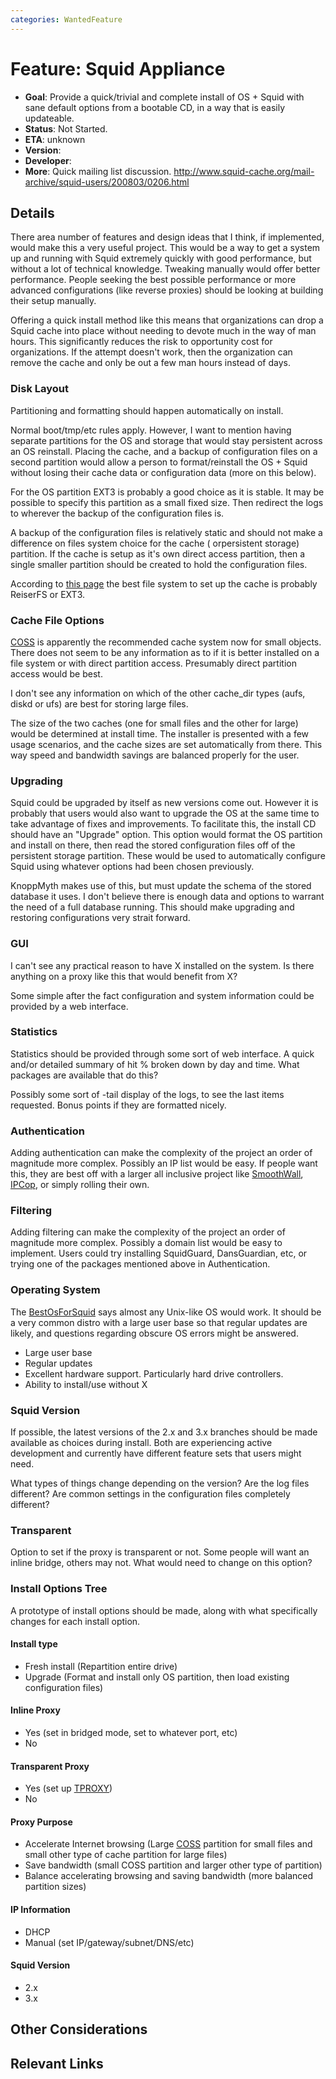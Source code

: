 ```yaml
---
categories: WantedFeature
---
```

# Feature: Squid Appliance

- **Goal**: Provide a quick/trivial and complete install of OS + Squid
  with sane default options from a bootable CD, in a way that is
  easily updateable.
- **Status**: Not Started.
- **ETA**: unknown
- **Version**:
- **Developer**:
- **More**: Quick mailing list discussion.
  <http://www.squid-cache.org/mail-archive/squid-users/200803/0206.html>

## Details

There area number of features and design ideas that I think, if
implemented, would make this a very useful project. This would be a way
to get a system up and running with Squid extremely quickly with good
performance, but without a lot of technical knowledge. Tweaking manually
would offer better performance. People seeking the best possible
performance or more advanced configurations (like reverse proxies)
should be looking at building their setup manually.

Offering a quick install method like this means that organizations can
drop a Squid cache into place without needing to devote much in the way
of man hours. This significantly reduces the risk to opportunity cost
for organizations. If the attempt doesn't work, then the organization
can remove the cache and only be out a few man hours instead of days.


### Disk Layout

Partitioning and formatting should happen automatically on install.

Normal boot/tmp/etc rules apply. However, I want to mention having
separate partitions for the OS and storage that would stay persistent
across an OS reinstall. Placing the cache, and a backup of configuration
files on a second partition would allow a person to format/reinstall the
OS + Squid without losing their cache data or configuration data (more
on this below).

For the OS partition EXT3 is probably a good choice as it is stable. It
may be possible to specify this partition as a small fixed size. Then
redirect the logs to wherever the backup of the configuration files is.

A backup of the configuration files is relatively static and should not
make a difference on files system choice for the cache ( orpersistent
storage) partition. If the cache is setup as it's own direct access
partition, then a single smaller partition should be created to hold the
configuration files.

According to [this page](http://wiki.squid-cache.org/BestOsForSquid) the
best file system to set up the cache is probably ReiserFS or EXT3.

### Cache File Options

[COSS](http://wiki.squid-cache.org/Features/CyclicObjectStorageSystem)
is apparently the recommended cache system now for small objects. There
does not seem to be any information as to if it is better installed on a
file system or with direct partition access. Presumably direct partition
access would be best.

I don't see any information on which of the other cache_dir types
(aufs, diskd or ufs) are best for storing large files.

The size of the two caches (one for small files and the other for large)
would be determined at install time. The installer is presented with a
few usage scenarios, and the cache sizes are set automatically from
there. This way speed and bandwidth savings are balanced properly for
the user.

### Upgrading

Squid could be upgraded by itself as new versions come out. However it
is probably that users would also want to upgrade the OS at the same
time to take advantage of fixes and improvements. To facilitate this,
the install CD should have an "Upgrade" option. This option would format
the OS partition and install on there, then read the stored
configuration files off of the persistent storage partition. These would
be used to automatically configure Squid using whatever options had been
chosen previously.

KnoppMyth makes use of this, but must update the schema of the stored
database it uses. I don't believe there is enough data and options to
warrant the need of a full database running. This should make upgrading
and restoring configurations very strait forward.

### GUI

I can't see any practical reason to have X installed on the system. Is
there anything on a proxy like this that would benefit from X?

Some simple after the fact configuration and system information could be
provided by a web interface.

### Statistics

Statistics should be provided through some sort of web interface. A
quick and/or detailed summary of hit % broken down by day and time. What
packages are available that do this?

Possibly some sort of -tail display of the logs, to see the last items
requested. Bonus points if they are formatted nicely.

### Authentication

Adding authentication can make the complexity of the project an order of
magnitude more complex. Possibly an IP list would be easy. If people
want this, they are best off with a larger all inclusive project like
[SmoothWall](http://www.smoothwall.org/), [IPCop](http://ipcop.org/), or
simply rolling their own.

### Filtering

Adding filtering can make the complexity of the project an order of
magnitude more complex. Possibly a domain list would be easy to
implement. Users could try installing SquidGuard, DansGuardian, etc, or
trying one of the packages mentioned above in Authentication.

### Operating System

The [BestOsForSquid](/BestOsForSquid)
says almost any Unix-like OS would work. It should be a very common
distro with a large user base so that regular updates are likely, and
questions regarding obscure OS errors might be answered.

- Large user base
- Regular updates
- Excellent hardware support. Particularly hard drive controllers.
- Ability to install/use without X

### Squid Version

If possible, the latest versions of the 2.x and 3.x branches should be
made available as choices during install. Both are experiencing active
development and currently have different feature sets that users might
need.

What types of things change depending on the version? Are the log files
different? Are common settings in the configuration files completely
different?

### Transparent

Option to set if the proxy is transparent or not. Some people will want
an inline bridge, others may not. What would need to change on this
option?

### Install Options Tree

A prototype of install options should be made, along with what
specifically changes for each install option.

#### Install type

- Fresh install (Repartition entire drive)
- Upgrade (Format and install only OS partition, then load existing
  configuration files)

#### Inline Proxy

- Yes (set in bridged mode, set to whatever port, etc)
- No

#### Transparent Proxy

- Yes (set up [TPROXY](http://wiki.squid-cache.org/ConfigExamples/FullyTransparentWithTPROXY))
- No

#### Proxy Purpose

- Accelerate Internet browsing (Large [COSS](/Features/CyclicObjectStorageSystem)
  partition for small files and small other type of cache partition
  for large files)
- Save bandwidth (small COSS partition and larger other type of
  partition)
- Balance accelerating browsing and saving bandwidth (more balanced
  partition sizes)

#### IP Information

- DHCP
- Manual (set IP/gateway/subnet/DNS/etc)

#### Squid Version

- 2.x
- 3.x

## Other Considerations

## Relevant Links